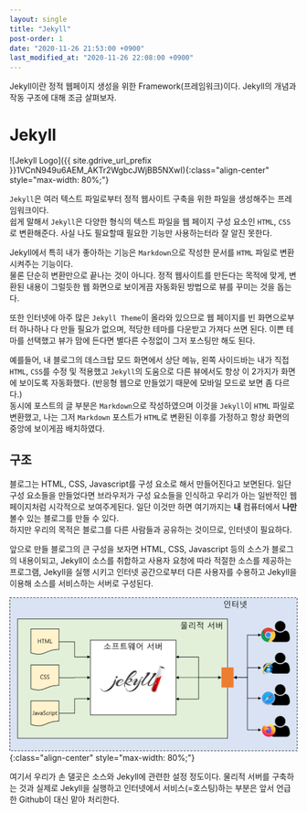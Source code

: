 ```yaml
---
layout: single
title: "Jekyll"
post-order: 1
date: "2020-11-26 21:53:00 +0900"
last_modified_at: "2020-11-26 22:08:00 +0900"
---
```

Jekyll이란 정적 웹페이지 생성을 위한 Framework(프레임워크)이다. Jekyll의 개념과 작동 구조에 대해 조금 살펴보자.

# Jekyll

![Jekyll Logo]({{ site.gdrive_url_prefix }}1VCnN949u6AEM_AKTr2WgbcJWjBB5NXwI){:class="align-center" style="max-width: 80%;"}

`Jekyll`은 여러 텍스트 파일로부터 정적 웹사이트 구축을 위한 파일을 생성해주는 프레임워크이다.<br/>
쉽게 말해서 `Jekyll`은 다양한 형식의 텍스트 파일을 웹 페이지 구성 요소인 `HTML`, `CSS`로 변환해준다. 사실 나도 필요할때 필요한 기능만 사용하는터라 잘 알진 못한다.

Jekyll에서 특히 내가 좋아하는 기능은 `Markdown`으로 작성한 문서를 `HTML` 파일로 변환시켜주는 기능이다.<br/>
물론 단순히 변환만으로 끝나는 것이 아니다. 정적 웹사이트를 만든다는 목적에 맞게, 변환된 내용이 그럴듯한 웹 화면으로 보이게끔 자동화된 방법으로 뷰를 꾸미는 것을 돕는다.

또한 인터넷에 아주 많은 `Jekyll Theme`이 올라와 있으므로 웹 페이지를 빈 화면으로부터 하나하나 다 만들 필요가 없으며, 적당한 테마를 다운받고 가져다 쓰면 된다. 이쁜 테마를 선택했고 뷰가 맘에 든다면 별다른 수정없이 그저 포스팅만 해도 된다.

예를들어, 내 블로그의 데스크탑 모드 화면에서 상단 메뉴, 왼쪽 사이드바는 내가 직접 `HTML`, `CSS`를 수정 및 적용했고 `Jekyll`의 도움으로 다른 뷰에서도 항상 이 2가지가 화면에 보이도록 자동화했다. (반응형 웹으로 만들었기 때문에 모바일 모드로 보면 좀 다르다.)<br/>
동시에 포스트의 글 부분은 `Markdown`으로 작성하였으며 이것을 `Jekyll`이 `HTML` 파일로 변환했고, 나는 그저 `Markdown` 포스트가 `HTML`로 변환된 이후를 가정하고 항상 화면의 중앙에 보이게끔 배치하였다.

## 구조

블로그는 HTML, CSS, Javascript를 구성 요소로 해서 만들어진다고 보면된다. 일단 구성 요소들을 만들었다면 브라우저가 구성 요소들을 인식하고 우리가 아는 일반적인 웹 페이지처럼 시각적으로 보여주게된다. 일단 이것만 하면 여기까지는 __내__ 컴퓨터에서 __나만__ 볼수 있는 블로그를 만들 수 있다.<br/>하지만 우리의 목적은 블로그를 다른 사람들과 공유하는 것이므로, 인터넷이 필요하다.

앞으로 만들 블로그의 큰 구성을 보자면 HTML, CSS, Javascript 등의 소스가 블로그의 내용이되고, Jekyll이 소스를 취합하고 사용자 요청에 따라 적절한 소스를 제공하는 프로그램, Jekyll을 실행 시키고 인터넷 공간으로부터 다른 사용자를 수용하고 Jekyll을 이용해 소스를 서비스하는 서버로 구성된다.

![Relation with Jekyll Server and User](/assets/images/ETC/Blog/blog_structure.png){:class="align-center" style="max-width: 80%;"}

여기서 우리가 손 댈곳은 소스와 Jekyll에 관련한 설정 정도이다. 물리적 서버를 구축하는 것과 실제로 Jekyll을 실행하고 인터넷에서 서비스(=호스팅)하는 부분은 앞서 언급한 Github이 대신 맡아 처리한다.

